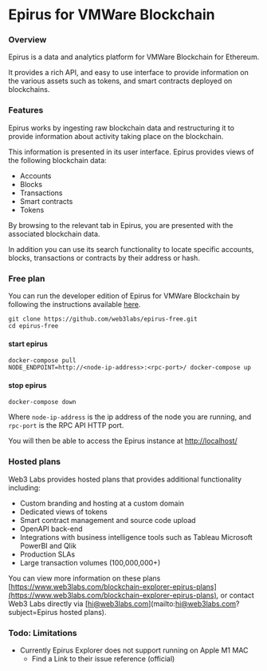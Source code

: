 # Epirus for VMWare Blockchain

### Overview

Epirus is a data and analytics platform for VMWare Blockchain for Ethereum.

It provides a rich API, and easy to use interface to provide information on the various assets such as tokens, and smart contracts deployed on blockchains. 

### Features

Epirus works by ingesting raw blockchain data and restructuring it to provide information about activity taking place on the blockchain.

This information is presented in its user interface. Epirus provides views of the following blockchain data:

- Accounts
- Blocks
- Transactions
- Smart contracts
- Tokens

By browsing to the relevant tab in Epirus, you are presented with the associated blockchain data.

In addition you can use its search functionality to locate specific accounts, blocks, transactions or contracts by their address or hash.

### Free plan

You can run the developer edition of Epirus for VMWare Blockchain by following the instructions available [here](https://github.com/web3labs/epirus-free).

```
git clone https://github.com/web3labs/epirus-free.git
cd epirus-free
```
#### start epirus
```
docker-compose pull
NODE_ENDPOINT=http://<node-ip-address>:<rpc-port>/ docker-compose up
```
#### stop epirus
```
docker-compose down
```
Where `node-ip-address` is the ip address of the node you are running, and `rpc-port` is the RPC API HTTP port.

You will then be able to access the Epirus instance at [http://localhost/](http://localhost/)

### Hosted plans

Web3 Labs provides hosted plans that provides additional functionality including:
- Custom branding and hosting at a custom domain
- Dedicated views of tokens
- Smart contract management and source code upload
- OpenAPI back-end 
- Integrations with business intelligence tools such as Tableau Microsoft PowerBI and Qlik
- Production SLAs
- Large transaction volumes (100,000,000+)

You can view more information on these plans [https://www.web3labs.com/blockchain-explorer-epirus-plans](https://www.web3labs.com/blockchain-explorer-epirus-plans), or contact Web3 Labs directly via [hi@web3labs.com](mailto:hi@web3labs.com?subject=Epirus hosted plans).


### Todo: Limitations
- Currently Epirus Explorer does not support running on Apple M1 MAC
  - Find a Link to their issue reference (official)
